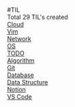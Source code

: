 #TIL </br>
Total 29 TIL's created </br>
[Cloud](pages/til/Cloud) </br>
[Vim](pages/til/Vim) </br>
[Network](pages/til/Network) </br>
[OS](pages/til/OS) </br>
[TODO](pages/til/TODO) </br>
[Algorithm](pages/til/Algorithm) </br>
[Git](pages/til/Git) </br>
[Database](pages/til/Database) </br>
[Data Structure](pages/til/Data%20Structure) </br>
[Notion](pages/til/Notion) </br>
[VS Code](pages/til/VS%20Code)